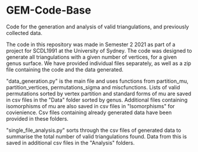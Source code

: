 # GEM-Code-Base
Code for the generation and analysis of valid triangulations, and previously collected data.

The code in this repository was made in Semester 2 2021 as part of a project for SCDL1991 at 
the University of Sydney. The code was designed to generate all triangulations with a given
number of vertices, for a given genus surface. We have provided individual files separately, 
as well as a zip file containing the code and the data generated.

"data_generation.py" is the main file and uses functions from partition_mu, partition_vertices,
permutations_sigma and miscfunctions. Lists of valid permutations sorted by vertex partition
and standard forms of mu are saved in csv files in the "Data" folder sorted by genus. 
Additional files containing isomorphisms of mu are also saved in csv files in "Isomorphisms" 
for covienience. Csv files containing already generated data have been provided in these folders.

"single_file_analysis.py" sorts through the csv files of generated data to summarise the total
number of valid triangulations found. Data from this is saved in additional csv files in the 
"Analysis" folders.
